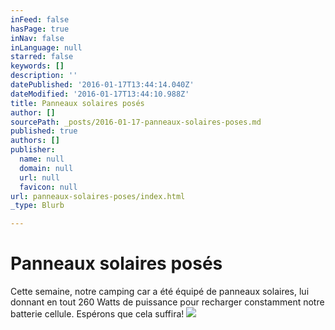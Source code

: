 ```yaml
---
inFeed: false
hasPage: true
inNav: false
inLanguage: null
starred: false
keywords: []
description: ''
datePublished: '2016-01-17T13:44:14.040Z'
dateModified: '2016-01-17T13:44:10.988Z'
title: Panneaux solaires posés
author: []
sourcePath: _posts/2016-01-17-panneaux-solaires-poses.md
published: true
authors: []
publisher:
  name: null
  domain: null
  url: null
  favicon: null
url: panneaux-solaires-poses/index.html
_type: Blurb

---
```

# Panneaux solaires posés

Cette semaine, notre camping car a été équipé de panneaux solaires, lui donnant en tout 260 Watts de puissance pour recharger constamment notre batterie cellule. Espérons que cela suffira!
![](https://the-grid-user-content.s3-us-west-2.amazonaws.com/08d69e6d-b23c-4f85-b5c1-cb435a20e58d.jpg)